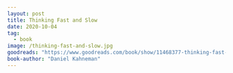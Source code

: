 ```yaml
---
layout: post
title: Thinking Fast and Slow
date: 2020-10-04
tag:
  - book
image: /thinking-fast-and-slow.jpg
goodreads: "https://www.goodreads.com/book/show/11468377-thinking-fast-and-slow"
book-author: "Daniel Kahneman"
---
```

